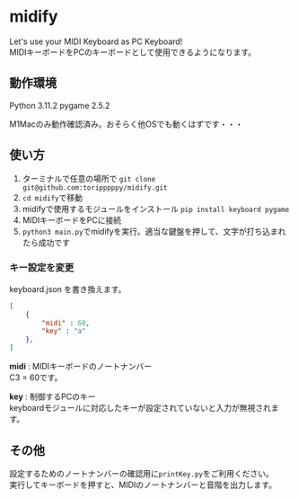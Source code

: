 # midify
Let's use your MIDI Keyboard as PC Keyboard!<br>
MIDIキーボードをPCのキーボードとして使用できるようになります。

## 動作環境
Python 3.11.2
pygame 2.5.2

M1Macのみ動作確認済み。おそらく他OSでも動くはずです・・・

## 使い方
1. ターミナルで任意の場所で `git clone git@github.com:toripppppy/midify.git`
2. `cd midify`で移動
3. midifyで使用するモジュールをインストール `pip install keyboard pygame`
4. MIDIキーボードをPCに接続
5. `python3 main.py`でmidifyを実行。適当な鍵盤を押して、文字が打ち込まれたら成功です

### キー設定を変更
keyboard.json を書き換えます。
```json:keybind.json
[
    {
        "midi" : 60,
        "key" : "a"
    },
]
```
**midi** : MIDIキーボードのノートナンバー  
C3 = 60です。  

**key** : 制御するPCのキー  
keyboardモジュールに対応したキーが設定されていないと入力が無視されます。

## その他
設定するためのノートナンバーの確認用に`printKey.py`をご利用ください。<br>
実行してキーボードを押すと、MIDIのノートナンバーと音階を出力します。
